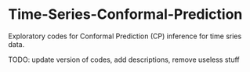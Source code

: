 # Time-Series-Conformal-Prediction

Exploratory codes for Conformal Prediction (CP) inference for time sries data.

TODO: update version of codes, add descriptions, remove useless stuff
